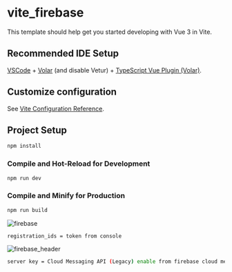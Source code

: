 # vite_firebase

This template should help get you started developing with Vue 3 in Vite.

## Recommended IDE Setup

[VSCode](https://code.visualstudio.com/) + [Volar](https://marketplace.visualstudio.com/items?itemName=Vue.volar) (and disable Vetur) + [TypeScript Vue Plugin (Volar)](https://marketplace.visualstudio.com/items?itemName=Vue.vscode-typescript-vue-plugin).

## Customize configuration

See [Vite Configuration Reference](https://vitejs.dev/config/).

## Project Setup

```sh
npm install
```

### Compile and Hot-Reload for Development

```sh
npm run dev
```

### Compile and Minify for Production

```sh
npm run build
```

![firebase](https://user-images.githubusercontent.com/58510288/204772752-456adb0f-74de-4179-bd7e-ab2cefd1b30a.png)

```sh
registration_ids = token from console
```

![firebase_header](https://user-images.githubusercontent.com/58510288/204943865-431720d1-a030-4a6c-9506-e04ba7eb9480.png)

```sh
server key = Cloud Messaging API (Legacy) enable from firebase cloud message
```